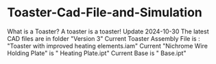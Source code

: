# Toaster-Cad-File-and-Simulation
What is a Toaster? A toaster is a toaster!
Update 2024-10-30
The latest CAD files are in folder "Version 3" 
Current Toaster Assembly File is : "Toaster with improved heating elements.iam"
Current "Nichrome Wire Holding Plate" is " Heating Plate.ipt"
Current Base is " Base.ipt" 

